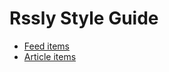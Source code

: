 Rssly Style Guide
==================

* [Feed items](./section-1.html)
* [Article items](./section-2.html)
